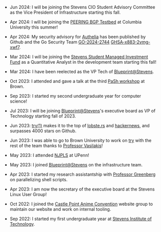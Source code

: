 * Jun 2024: I will be joining the Stevens CIO Student Advisory Committee as the
  Vice President of Infrastructure starting this fall.

* Apr 2024: I will be joining the [PEERING BGP
  Testbed](https://peering.ee.columbia.edu/) at Columbia University this summer!

* Apr 2024: My security advisory for [Authelia](https://www.authelia.com/) has
  been published by Github and the Go Security Team
  [GO-2024-2744](https://pkg.go.dev/vuln/GO-2024-2744) [GHSA-x883-2vmg-xwf7](https://github.com/advisories/GHSA-x883-2vmg-xwf7).

* Mar 2024: I will be joining the [Stevens Student Managed Investment
  Fund](https://www.stevens.edu/school-business/student-managed-investment-fund)
  as a Quantitative Analyst in the development team starting this fall!

* Mar 2024: I have been reelected as the VP Tech of
  [Blueprint@Stevens](https://sitblueprint.com/).

* Oct 2023: I attended and gave a talk at the third [PaSh
  workshop](https://binpa.sh) at Brown.

* Sep 2023: I started my second undergraduate year for computer science!

* Jul 2023: I will be joining [Blueprint@Stevens](https://sitblueprint.com/)'s
  executive board as VP of Technology starting fall of 2023.

* Jun 2023:
  [try(1)](https://github.com/binpash/try) makes it to the top of
  [lobste.rs](https://lobste.rs/s/j6x3fl/binpash_try) and
  [hackernews](https://news.ycombinator.com/item?id=36461102), and surpasses
  4000 stars on Github.

* Jun 2023: I was able to go to Brown University to work on
  [try](https://github.com/binpash/try) with the rest of the team thanks to
  [Professor Vasilakis](https://nikos.vasilak.is/)!

* May 2023: I attended [NJPLS](https://www.njpls.org/) at UPenn!

* May 2023: I joined [Blueprint@Stevens](https://sitblueprint.com/) on the
  infrastructure team.

* Apr 2023: I started my research assistantship with [Professor
  Greenberg](https://greenberg.science/) on parallelizing shell scripts.

* Apr 2023: I am now the secretary of the executive board at the Stevens Linux
  User Group!

* Oct 2022: I joined the [Castle Point Anime
  Convention](https://www.castlepointanime.com/) website group to maintain our
  website and work on internal tooling.

* Sep 2022: I started my first undergraduate year at [Stevens Institute of
  Technology](https://stevens.edu).
